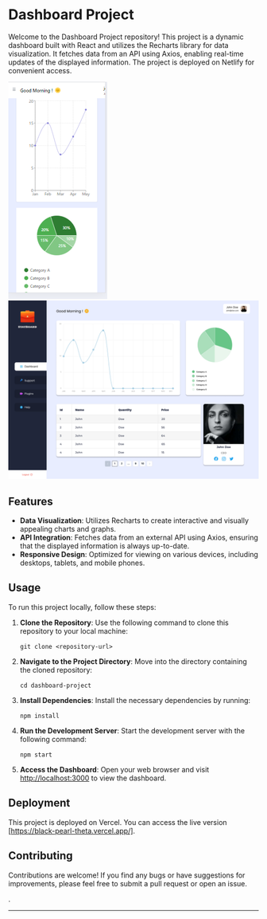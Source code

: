 

# Dashboard Project

Welcome to the Dashboard Project repository! This project is a dynamic dashboard built with React and utilizes the Recharts library for data visualization. It fetches data from an API using Axios, enabling real-time updates of the displayed information. The project is deployed on Netlify for convenient access.

![Dashboard Preview](/sort.png)
![Dashboard Preview](/Dashboard.png)

## Features

- **Data Visualization**: Utilizes Recharts to create interactive and visually appealing charts and graphs.
- **API Integration**: Fetches data from an external API using Axios, ensuring that the displayed information is always up-to-date.
- **Responsive Design**: Optimized for viewing on various devices, including desktops, tablets, and mobile phones.

## Usage

To run this project locally, follow these steps:

1. **Clone the Repository**: Use the following command to clone this repository to your local machine:

   ```
   git clone <repository-url>
   ```

2. **Navigate to the Project Directory**: Move into the directory containing the cloned repository:

   ```
   cd dashboard-project
   ```

3. **Install Dependencies**: Install the necessary dependencies by running:

   ```
   npm install
   ```

4. **Run the Development Server**: Start the development server with the following command:

   ```
   npm start
   ```

5. **Access the Dashboard**: Open your web browser and visit [http://localhost:3000](http://localhost:3000) to view the dashboard.

## Deployment

This project is deployed on Vercel. You can access the live version [https://black-pearl-theta.vercel.app/].

## Contributing

Contributions are welcome! If you find any bugs or have suggestions for improvements, please feel free to submit a pull request or open an issue.

.

---

